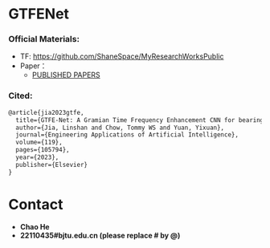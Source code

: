 # GTFENet


### Official Materials:
 - TF:  https://github.com/ShaneSpace/MyResearchWorksPublic
 - Paper： 
   - [PUBLISHED PAPERS](https://doi.org/10.1016/j.engappai.2022.105794)

### Cited:
```html
@article{jia2023gtfe,
  title={GTFE-Net: A Gramian Time Frequency Enhancement CNN for bearing fault diagnosis},
  author={Jia, Linshan and Chow, Tommy WS and Yuan, Yixuan},
  journal={Engineering Applications of Artificial Intelligence},
  volume={119},
  pages={105794},
  year={2023},
  publisher={Elsevier}
}
```
 

# Contact
- **Chao He**
- **22110435#bjtu.edu.cn   (please replace # by @)**
